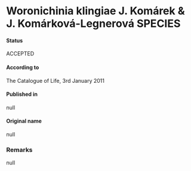 Woronichinia klingiae J. Komárek & J. Komárková-Legnerová SPECIES
=======

#### Status
ACCEPTED

#### According to
The Catalogue of Life, 3rd January 2011

#### Published in
null

#### Original name
null

### Remarks
null